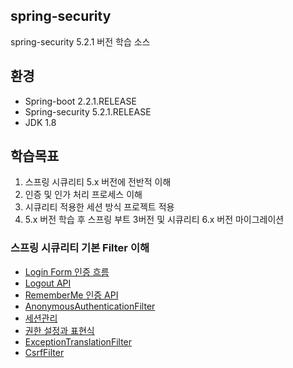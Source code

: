 ## spring-security
spring-security 5.2.1 버전 학습 소스

## 환경
- Spring-boot 2.2.1.RELEASE
- Spring-security 5.2.1.RELEASE
- JDK 1.8

## 학습목표
1. 스프링 시큐리티 5.x 버전에 전반적 이해
2. 인증 및 인가 처리 프로세스 이해
3. 시큐리티 적용한 세션 방식 프로젝트 적용
4. 5.x 버전 학습 후 스프링 부트 3버전 및 시큐리티 6.x 버전 마이그레이션


### 스프링 시큐리티 기본 Filter 이해
- [Login Form 인증 흐름](https://github.com/odong2/spring-security/tree/main/readme)   
- [Logout API](https://github.com/odong2/spring-security/blob/main/readme/README3.md)   
- [RememberMe 인증 API](https://github.com/odong2/spring-security/blob/main/readme/README4.md)   
- [AnonymousAuthenticationFilter](https://github.com/odong2/spring-security/blob/main/readme/README5.md)   
- [세션관리](https://github.com/odong2/spring-security/blob/main/readme/README6.md)
- [권한 설정과 표현식](https://github.com/odong2/spring-security/blob/main/readme/README7.md)
- [ExceptionTranslationFilter](https://github.com/odong2/spring-security/blob/main/readme/README8.md)
- [CsrfFilter](https://github.com/odong2/spring-security/blob/main/readme/README9.md)

